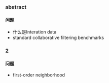 ### abstract   

#### 问题

* 什么是Interation data
* standard collaborative filtering benchmarks

### 2

#### 问题

* first-order neighborhood
